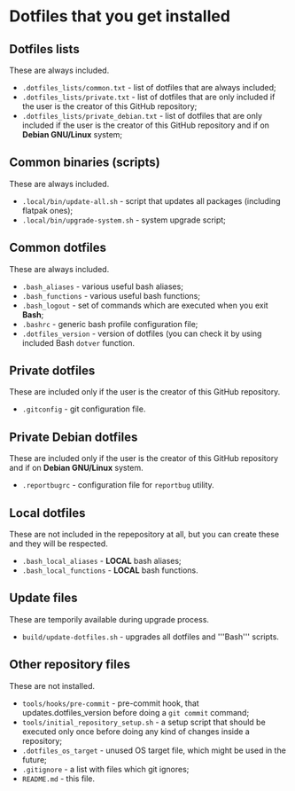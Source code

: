 # Dotfiles that you get installed

## Dotfiles lists
These are always included.

* `.dotfiles_lists/common.txt` - list of dotfiles that are always included;
* `.dotfiles_lists/private.txt` - list of dotfiles that are only included if the user is the creator of this GitHub repository;
* `.dotfiles_lists/private_debian.txt` - list of dotfiles that are only included if the user is the creator of this GitHub repository and if on **Debian GNU/Linux** system;

## Common binaries (scripts)
These are always included.

* `.local/bin/update-all.sh` - script that updates all packages (including flatpak ones);
* `.local/bin/upgrade-system.sh` - system upgrade script;

## Common dotfiles
These are always included.

* `.bash_aliases` - various useful bash aliases;
* `.bash_functions` - various useful bash functions;
* `.bash_logout` - set of commands which are executed when you exit **Bash**;
* `.bashrc` - generic bash profile configuration file;
* `.dotfiles_version` - version of dotfiles (you can check it by using included Bash `dotver` function.

## Private dotfiles
These are included only if the user is the creator of this GitHub repository.

* `.gitconfig` - git configuration file.

## Private Debian dotfiles
These are included only if the user is the creator of this GitHub repository and if on **Debian GNU/Linux** system.

* `.reportbugrc` - configuration file for `reportbug` utility.

## Local dotfiles
These are not included in the repepository at all, but you can create these and they will be respected.

* `.bash_local_aliases` - **LOCAL** bash aliases;
* `.bash_local_functions` - **LOCAL** bash functions.

## Update files
These are temporily available during upgrade process.

* `build/update-dotfiles.sh` - upgrades all dotfiles and '''Bash''' scripts.

## Other repository files
These are not installed.

* `tools/hooks/pre-commit` - pre-commit hook, that updates.dotfiles_version before doing a `git commit` command;
* `tools/initial_repository_setup.sh` - a setup script that should be executed only once before doing any kind of changes inside a repository;
* `.dotfiles_os_target` - unused OS target file, which might be used in the future;
* `.gitignore` - a list with files which git ignores;
* `README.md` - this file.
